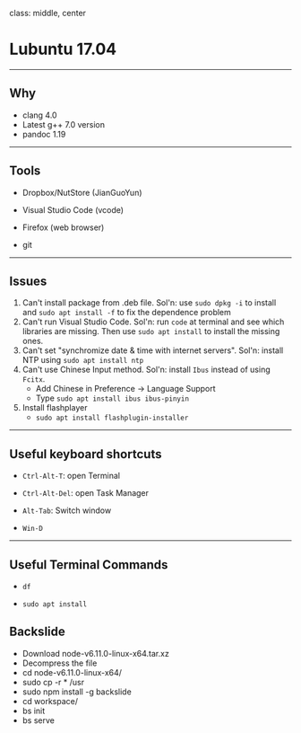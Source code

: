 class: middle, center

# Lubuntu 17.04

---

## Why

- clang 4.0
- Latest g++ 7.0 version
- pandoc 1.19

---

## Tools

- Dropbox/NutStore (JianGuoYun)

- Visual Studio Code (vcode)

- Firefox (web browser)

- git

---

## Issues

1. Can't install package from .deb file.
   Sol'n: use `sudo dpkg -i` to install and `sudo apt install -f` to fix the dependence problem
2. Can't run Visual Studio Code.
   Sol'n: run `code` at terminal and see which libraries are missing. Then use `sudo apt install` to install the missing ones.
3. Can't set "synchromize date & time with internet servers".
   Sol'n: install NTP using `sudo apt install ntp`
4. Can't use Chinese Input method.
   Sol'n: install `Ibus` instead of using `Fcitx`.
   - Add Chinese in Preference -> Language Support
   - Type `sudo apt install ibus ibus-pinyin`
5. Install flashplayer
    - `sudo apt install flashplugin-installer`

---

## Useful keyboard shortcuts

- `Ctrl-Alt-T`: open Terminal

- `Ctrl-Alt-Del`: open Task Manager

- `Alt-Tab`: Switch window

- `Win-D`

---

## Useful Terminal Commands

- `df`

- `sudo apt install`

## Backslide

- Download node-v6.11.0-linux-x64.tar.xz
- Decompress the file
- cd node-v6.11.0-linux-x64/
- sudo cp -r * /usr
- sudo npm install -g backslide
- cd workspace/
- bs init
- bs serve
